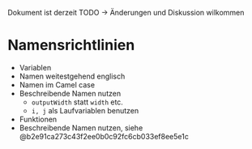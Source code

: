 Dokument ist derzeit TODO -> Änderungen und Diskussion wilkommen

# Namensrichtlinien
* Variablen
 * Namen weitestgehend englisch
 * Namen im Camel case
 * Beschreibende Namen nutzen
   * `outputWidth`  statt `width` etc.
   * `i, j` als Laufvariablen benutzen
* Funktionen
 * Beschreibende Namen nutzen, siehe @b2e91ca273c43f2ee0b0c92fc6cb033ef8ee5e1c